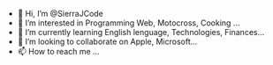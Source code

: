 - 👋 Hi, I’m @SierraJCode
- 👀 I’m interested in Programming Web, Motocross, Cooking ...
- 🌱 I’m currently learning English lenguage, Technologies, Finances...
- 💞️ I’m looking to collaborate on Apple, Microsoft...
- 📫 How to reach me ...

<!---
SierraJCode/SierraJCode is a ✨ special ✨ repository because its `README.md` (this file) appears on your GitHub profile.
You can click the Preview link to take a look at your changes.
--->

